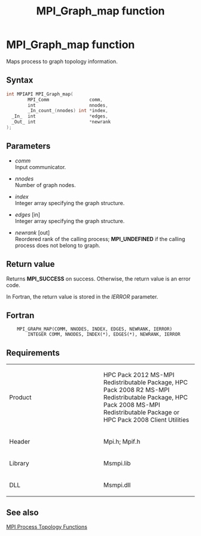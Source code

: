 ﻿---
title: MPI_Graph_map function
TOCTitle: MPI_Graph_map function
ms:assetid: 43f34f5d-dd31-4173-b441-4c330fe7f75e
ms:mtpsurl: https://msdn.microsoft.com/en-us/library/Dn473387(v=VS.85)
ms:contentKeyID: 59360923
ms.date: 03/28/2018
mtps_version: v=VS.85
f1_keywords:
- MPI_GRAPH_MAP
- mpif/MPI_Graph_map
- mpi/MPI_GRAPH_MAP
dev_langs:
- C++
- C
---

# MPI\_Graph\_map function

Maps process to graph topology information.

## Syntax

``` c++
int MPIAPI MPI_Graph_map(
        MPI_Comm               comm,
        int                    nnodes,
        _In_count_(nnodes) int *index,
  _In_  int                    *edges,
  _Out_ int                    *newrank
);
```

## Parameters

  - *comm*  
    Input communicator.

  - *nnodes*  
    Number of graph nodes.

  - *index*  
    Integer array specifying the graph structure.

  - *edges* \[in\]  
    Integer array specifying the graph structure.

  - *newrank* \[out\]  
    Reordered rank of the calling process; **MPI\_UNDEFINED** if the calling process does not belong to graph.

## Return value

Returns **MPI\_SUCCESS** on success. Otherwise, the return value is an error code.

In Fortran, the return value is stored in the *IERROR* parameter.

## Fortran

``` FORTRAN
    MPI_GRAPH_MAP(COMM, NNODES, INDEX, EDGES, NEWRANK, IERROR)
        INTEGER COMM, NNODES, INDEX(*), EDGES(*), NEWRANK, IERROR
```

## Requirements

<table>
<colgroup>
<col style="width: 50%" />
<col style="width: 50%" />
</colgroup>
<tbody>
<tr class="odd">
<td><p>Product</p></td>
<td><p>HPC Pack 2012 MS-MPI Redistributable Package, HPC Pack 2008 R2 MS-MPI Redistributable Package, HPC Pack 2008 MS-MPI Redistributable Package or HPC Pack 2008 Client Utilities</p></td>
</tr>
<tr class="even">
<td><p>Header</p></td>
<td>Mpi.h;
Mpif.h</td>
</tr>
<tr class="odd">
<td><p>Library</p></td>
<td>Msmpi.lib</td>
</tr>
<tr class="even">
<td><p>DLL</p></td>
<td>Msmpi.dll</td>
</tr>
</tbody>
</table>


## See also

[MPI Process Topology Functions](mpi-process-topology-functions.md)

